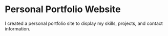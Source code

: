 # Personal Portfolio Website

I created a personal portfolio site to display my skills, projects, and contact information.
